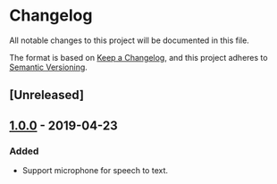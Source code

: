 # Changelog
All notable changes to this project will be documented in this file.

The format is based on [Keep a Changelog](https://keepachangelog.com/en/1.0.0/),
and this project adheres to [Semantic Versioning](https://semver.org/spec/v2.0.0.html).

## [Unreleased]

## [1.0.0] - 2019-04-23
### Added
- Support microphone for speech to text.

[1.0.0]: https://github.com/m3hrdadfi/speech2text/releases/tag/v1.0.0